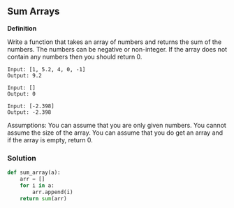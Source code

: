 ## Sum Arrays

**Definition**

Write a function that takes an array of numbers and returns the sum of the numbers. The numbers can be negative or non-integer. If the array does not contain any numbers then you should return 0.

```Examples:
Input: [1, 5.2, 4, 0, -1]
Output: 9.2

Input: []
Output: 0

Input: [-2.398]
Output: -2.398
```

Assumptions:
You can assume that you are only given numbers.
You cannot assume the size of the array.
You can assume that you do get an array and if the array is empty, return 0.


### Solution

```python
def sum_array(a):
    arr = []
    for i in a:
        arr.append(i)
    return sum(arr)
```
        
